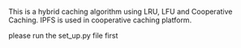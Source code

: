 This is a hybrid caching algorithm using LRU, LFU and Cooperative Caching.
IPFS is used in cooperative caching platform.

please run the set_up.py  file first
